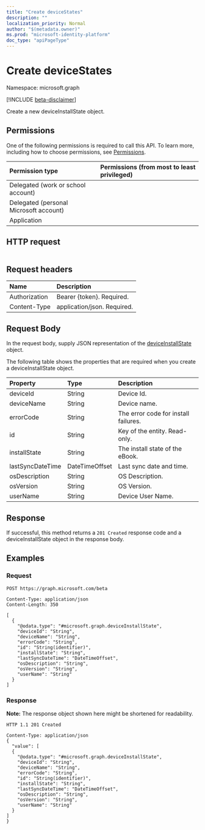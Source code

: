 ```yaml
---
title: "Create deviceStates"
description: ""
localization_priority: Normal
author: "$(metadata.owner)"
ms.prod: "microsoft-identity-platform"
doc_type: "apiPageType"
---
```


# Create deviceStates

Namespace: microsoft.graph

[!INCLUDE [beta-disclaimer](../../includes/beta-disclaimer.md)]

Create a new deviceInstallState object.

## Permissions

One of the following permissions is required to call this API. To learn more, including how to choose permissions, see [Permissions](/graph/permissions-reference).

| Permission type                        | Permissions (from most to least privileged) |
| :------------------------------------- | :------------------------------------------ |
| Delegated (work or school account)     |                                             |
| Delegated (personal Microsoft account) |                                             |
| Application                            |                                             |

## HTTP request

<!-- {
  "blockType": "ignored"
}
-->

```http

```

## Request headers

| Name          | Description                 |
| :------------ | :-------------------------- |
| Authorization | Bearer {token}. Required.   |
| Content-Type  | application/json. Required. |

## Request Body

In the request body, supply JSON representation of the [deviceInstallState](../resources/intune-deviceinstallstate.md) object.

<!-- Actions and Functions -->

<!-- CRUD Methods -->

The following table shows the properties that are required when you create a deviceInstallState object.

| Property         | Type           | Description                          |
| :--------------- | :------------- | :----------------------------------- |
| deviceId         | String         | Device Id.                           |
| deviceName       | String         | Device name.                         |
| errorCode        | String         | The error code for install failures. |
| id               | String         | Key of the entity. Read-only.        |
| installState     | String         | The install state of the eBook.      |
| lastSyncDateTime | DateTimeOffset | Last sync date and time.             |
| osDescription    | String         | OS Description.                      |
| osVersion        | String         | OS Version.                          |
| userName         | String         | Device User Name.                    |

## Response

If successful, this method returns a `201 Created` response code and a deviceInstallState object in the response body.

## Examples

### Request

<!-- {
  "blockType": "request",
  "name": "create_devicestates"
}
-->

```http
POST https://graph.microsoft.com/beta

Content-Type: application/json
Content-Length: 350

[
  {
    "@odata.type": "#microsoft.graph.deviceInstallState",
    "deviceId": "String",
    "deviceName": "String",
    "errorCode": "String",
    "id": "String(identifier)",
    "installState": "String",
    "lastSyncDateTime": "DateTimeOffset",
    "osDescription": "String",
    "osVersion": "String",
    "userName": "String"
  }
]

```

### Response

**Note:** The response object shown here might be shortened for readability.

<!-- {
  "blockType": "response",
  "truncated": true,
  "@odata.type": "$(this.ReturnTypeFullName)"
}
-->

```http
HTTP 1.1 201 Created

Content-Type: application/json
{
  "value": [
  {
    "@odata.type": "#microsoft.graph.deviceInstallState",
    "deviceId": "String",
    "deviceName": "String",
    "errorCode": "String",
    "id": "String(identifier)",
    "installState": "String",
    "lastSyncDateTime": "DateTimeOffset",
    "osDescription": "String",
    "osVersion": "String",
    "userName": "String"
  }
]
}

```
